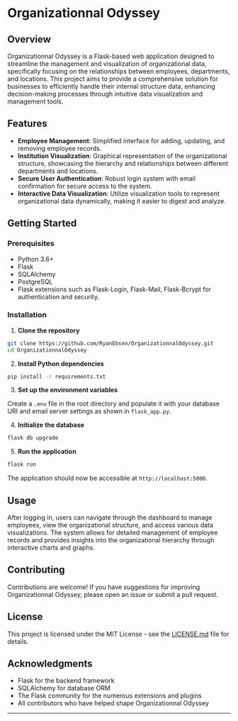 # Organizationnal Odyssey

## Overview

Organizationnal Odyssey is a Flask-based web application designed to streamline the management and visualization of organizational data, specifically focusing on the relationships between employees, departments, and locations. This project aims to provide a comprehensive solution for businesses to efficiently handle their internal structure data, enhancing decision-making processes through intuitive data visualization and management tools.

## Features

- **Employee Management**: Simplified interface for adding, updating, and removing employee records.
- **Institution Visualization**: Graphical representation of the organizational structure, showcasing the hierarchy and relationships between different departments and locations.
- **Secure User Authentication**: Robust login system with email confirmation for secure access to the system.
- **Interactive Data Visualization**: Utilize visualization tools to represent organizational data dynamically, making it easier to digest and analyze.

## Getting Started

### Prerequisites

- Python 3.6+
- Flask
- SQLAlchemy
- PostgreSQL
- Flask extensions such as Flask-Login, Flask-Mail, Flask-Bcrypt for authentication and security.

### Installation

1. **Clone the repository**

```bash
git clone https://github.com/RyanEbsen/OrganizationnalOdyssey.git
cd OrganizationnalOdyssey
```

2. **Install Python dependencies**

```bash
pip install -r requirements.txt
```

3. **Set up the environment variables**

Create a `.env` file in the root directory and populate it with your database URI and email server settings as shown in `flask_app.py`.

4. **Initialize the database**

```bash
flask db upgrade
```

5. **Run the application**

```bash
flask run
```

The application should now be accessible at `http://localhost:5000`.

## Usage

After logging in, users can navigate through the dashboard to manage employees, view the organizational structure, and access various data visualizations. The system allows for detailed management of employee records and provides insights into the organizational hierarchy through interactive charts and graphs.

## Contributing

Contributions are welcome! If you have suggestions for improving Organizationnal Odyssey, please open an issue or submit a pull request.

## License

This project is licensed under the MIT License - see the [LICENSE.md](LICENSE.md) file for details.

## Acknowledgments

- Flask for the backend framework
- SQLAlchemy for database ORM
- The Flask community for the numerous extensions and plugins
- All contributors who have helped shape Organizationnal Odyssey

---
